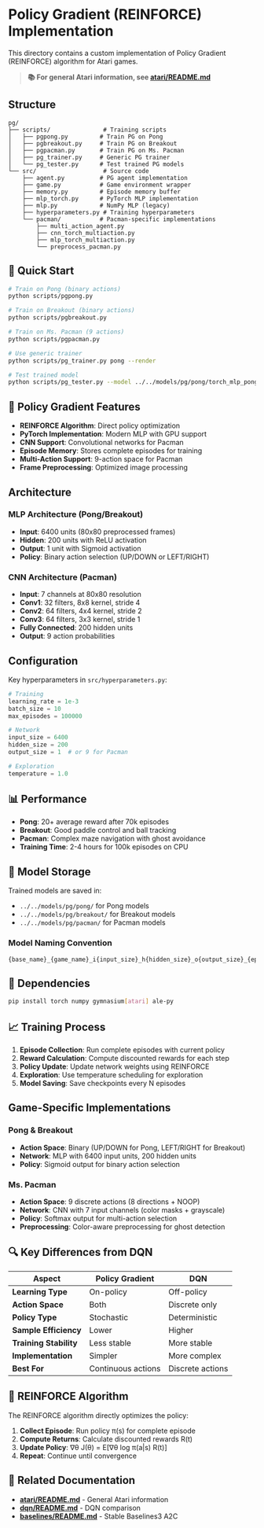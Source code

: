 # Policy Gradient (REINFORCE) Implementation

This directory contains a custom implementation of Policy Gradient (REINFORCE) algorithm for Atari games.

> **📚 For general Atari information, see [atari/README.md](../README.md)**

## Structure

```
pg/
├── scripts/               # Training scripts
│   ├── pgpong.py         # Train PG on Pong
│   ├── pgbreakout.py     # Train PG on Breakout
│   ├── pgpacman.py       # Train PG on Ms. Pacman
│   ├── pg_trainer.py     # Generic PG trainer
│   └── pg_tester.py      # Test trained PG models
└── src/                   # Source code
    ├── agent.py          # PG agent implementation
    ├── game.py           # Game environment wrapper
    ├── memory.py         # Episode memory buffer
    ├── mlp_torch.py      # PyTorch MLP implementation
    ├── mlp.py            # NumPy MLP (legacy)
    ├── hyperparameters.py # Training hyperparameters
    └── pacman/           # Pacman-specific implementations
        ├── multi_action_agent.py
        ├── cnn_torch_multiaction.py
        ├── mlp_torch_multiaction.py
        └── preprocess_pacman.py
```

## 🚀 Quick Start

```bash
# Train on Pong (binary actions)
python scripts/pgpong.py

# Train on Breakout (binary actions)
python scripts/pgbreakout.py

# Train on Ms. Pacman (9 actions)
python scripts/pgpacman.py

# Use generic trainer
python scripts/pg_trainer.py pong --render

# Test trained model
python scripts/pg_tester.py --model ../../models/pg/pong/torch_mlp_pong_i6400_h200_o1_90000
```

## 🧠 Policy Gradient Features

- **REINFORCE Algorithm**: Direct policy optimization
- **PyTorch Implementation**: Modern MLP with GPU support
- **CNN Support**: Convolutional networks for Pacman
- **Episode Memory**: Stores complete episodes for training
- **Multi-Action Support**: 9-action space for Pacman
- **Frame Preprocessing**: Optimized image processing

## Architecture

### MLP Architecture (Pong/Breakout)
- **Input**: 6400 units (80x80 preprocessed frames)
- **Hidden**: 200 units with ReLU activation
- **Output**: 1 unit with Sigmoid activation
- **Policy**: Binary action selection (UP/DOWN or LEFT/RIGHT)

### CNN Architecture (Pacman)
- **Input**: 7 channels at 80x80 resolution
- **Conv1**: 32 filters, 8x8 kernel, stride 4
- **Conv2**: 64 filters, 4x4 kernel, stride 2
- **Conv3**: 64 filters, 3x3 kernel, stride 1
- **Fully Connected**: 200 hidden units
- **Output**: 9 action probabilities

## Configuration

Key hyperparameters in `src/hyperparameters.py`:
```python
# Training
learning_rate = 1e-3
batch_size = 10
max_episodes = 100000

# Network
input_size = 6400
hidden_size = 200
output_size = 1  # or 9 for Pacman

# Exploration
temperature = 1.0
```

## 📊 Performance

- **Pong**: 20+ average reward after 70k episodes
- **Breakout**: Good paddle control and ball tracking
- **Pacman**: Complex maze navigation with ghost avoidance
- **Training Time**: 2-4 hours for 100k episodes on CPU

## 💾 Model Storage

Trained models are saved in:
- `../../models/pg/pong/` for Pong models
- `../../models/pg/breakout/` for Breakout models
- `../../models/pg/pacman/` for Pacman models

### Model Naming Convention
```
{base_name}_{game_name}_i{input_size}_h{hidden_size}_o{output_size}_{episode}
```

## 🔧 Dependencies

```bash
pip install torch numpy gymnasium[atari] ale-py
```

## 📈 Training Process

1. **Episode Collection**: Run complete episodes with current policy
2. **Reward Calculation**: Compute discounted rewards for each step
3. **Policy Update**: Update network weights using REINFORCE
4. **Exploration**: Use temperature scheduling for exploration
5. **Model Saving**: Save checkpoints every N episodes

## Game-Specific Implementations

### Pong & Breakout
- **Action Space**: Binary (UP/DOWN for Pong, LEFT/RIGHT for Breakout)
- **Network**: MLP with 6400 input units, 200 hidden units
- **Policy**: Sigmoid output for binary action selection

### Ms. Pacman
- **Action Space**: 9 discrete actions (8 directions + NOOP)
- **Network**: CNN with 7 input channels (color masks + grayscale)
- **Policy**: Softmax output for multi-action selection
- **Preprocessing**: Color-aware preprocessing for ghost detection

## 🔍 Key Differences from DQN

| Aspect | Policy Gradient | DQN |
|--------|----------------|-----|
| **Learning Type** | On-policy | Off-policy |
| **Action Space** | Both | Discrete only |
| **Policy Type** | Stochastic | Deterministic |
| **Sample Efficiency** | Lower | Higher |
| **Training Stability** | Less stable | More stable |
| **Implementation** | Simpler | More complex |
| **Best For** | Continuous actions | Discrete actions |

## 🎯 REINFORCE Algorithm

The REINFORCE algorithm directly optimizes the policy:

1. **Collect Episode**: Run policy π(s) for complete episode
2. **Compute Returns**: Calculate discounted rewards R(t)
3. **Update Policy**: ∇θ J(θ) = E[∇θ log π(a|s) R(t)]
4. **Repeat**: Continue until convergence

## 🔗 Related Documentation

- **[atari/README.md](../README.md)** - General Atari information
- **[dqn/README.md](../dqn/README.md)** - DQN comparison
- **[baselines/README.md](../baselines/README.md)** - Stable Baselines3 A2C
